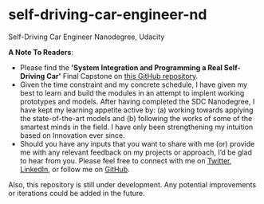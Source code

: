 # self-driving-car-engineer-nd
Self-Driving Car Engineer Nanodegree, Udacity  


**A Note To Readers**:  
- Please find the **'System Integration and Programming a Real Self-Driving Car'** Final Capstone on [this GitHub repository](https://github.com/SandeepAswathnarayana/Udacity-SDCND-Programming-a-Real-Self-Driving-Car).  
- Given the time constraint and my concrete schedule, I have given my best to learn and build the modules in an attempt to implent working prototypes and models. After having completed the SDC Nanodegree, I have kept my learning appetite active by: (a) working towards applying the state-of-the-art models and (b) following the works of some of the smartest minds in the field. I have only been strengthening my intuition based on Innovation ever since.  
- Should you have any inputs that you want to share with me (or) provide me with any relevant feedback on my projects or approach, I’d be glad to hear from you. Please feel free to connect with me on [Twitter](https://twitter.com/ThisIsSandeepA), [LinkedIn](https://www.linkedin.com/in/sandeep-a/), or follow me on [GitHub](https://github.com/SandeepAswathnarayana).  


Also, this repository is still under development. Any potential improvements or iterations could be added in the future.  
